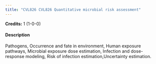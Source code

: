 ```yaml
---
title: "CVL826 CVL826 Quantitative microbial risk assessment"
---
```

**Credits:** 1 (1-0-0)

#### Description
Pathogens, Occurrence and fate in environment, Human exposure pathways, Microbial exposure dose estimation, Infection and dose-response modeling, Risk of infection estimation,Uncertainty estimation.